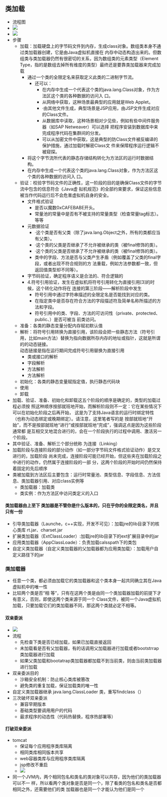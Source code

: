 ## 类加载
- 流程图
- ![](./pic/类加载.png)
- ![](./pic/类加载1.png)
- 步骤
  - 加载：加载硬盘上的字节码文件到内存，生成class对象。数组类本身不通过类加载器创建，它是由Java虚拟机直接在
    内存中动态构造出来的。但数组类与类加载器仍然有很密切的关系，因为数组类的元素类型（Element
    Type，指的是数组去掉所有维度的类型）最终还是要靠类加载器来完成加载
    - 通过一个类的全限定名来获取定义此类的二进制字节流。
      - 还可以：
        - 在内存中生成一个代表这个类的java.lang.Class对象，作为方法区这个类的各种数据的访问入
          口。
        - 从网络中获取，这种场景最典型的应用就是Web Applet。
        - ·由其他文件生成，典型场景是JSP应用，由JSP文件生成对应的Class文件。
        - 从数据库中读取，这种场景相对少见些，例如有些中间件服务器（如SAP Netweaver）可以选择
          把程序安装到数据库中来完成程序代码在集群间的分发。
        - 可以从加密文件中获取，这是典型的防Class文件被反编译的保护措施，通过加载时解密Class文
          件来保障程序运行逻辑不被窥探。
    - 将这个字节流所代表的静态存储结构转化为方法区的运行时数据结构。
    - 在内存中生成一个代表这个类的java.lang.Class对象，作为方法区这个类的各种数据的访问入
      口。
  - 验证：校验字节码文件的正确性，这一阶段的目的是确保Class文件的字节流中包含的信息符合《Java虚
    拟机规范》的全部约束要求，保证这些信息被当作代码运行后不会危害虚拟机自身的安全。
    - 文件格式验证
      - 是否以魔数0xCAFEBABE开头。
      - 常量池的常量中是否有不被支持的常量类型（检查常量tag标志）。等等
    - 元数据验证
      - ·这个类是否有父类（除了java.lang.Object之外，所有的类都应当有父类）。
      - ·这个类的父类是否继承了不允许被继承的类（被final修饰的类）。
      - ·这个类的父类是否继承了不允许被继承的类（被final修饰的类）。
      - 类中的字段、方法是否与父类产生矛盾（例如覆盖了父类的final字段，或者出现不符合规则的方
        法重载，例如方法参数都一致，但返回值类型却不同等）。
    - 字节码验证，确定程序语义是合法的、符合逻辑的
    - 4.符号引用验证，发生在虚拟机将符号引用转化为直接引用[3]的时候，这个转化动作将在
      连接的第三阶段——解析阶段中发生
      - 符号引用中通过字符串描述的全限定名是否能找到对应的类。
      - 在指定类中是否存在符合方法的字段描述符及简单名称所描述的方法和字段。
      - 符号引用中的类、字段、方法的可访问性（private、protected、public、<package>）是否可被当
        前类访问。
  - 准备：各类的静态变量分配内存赋初默认值
  - 解析：将符号引用转换为直接引用，该阶段会把一些静态方法（符号引用，比如main方法）替换为指向数据所存内存的地址或指针，这就是所谓的的动态链接。  
  动态链接是指在运行期间完成符号引用替换为直接引用
    - 类或接口的解析
    - 字段解析
    - 方法解析
    - 方法解析
  - 初始化：各类的静态变量赋指定值，执行静态代码块
  - 使用
  - 卸载
- 加载、验证、准备、初始化和卸载这五个阶段的顺序是确定的，类型的加载过程必须按
  照这种顺序按部就班地开始，而解析阶段则不一定：它在某些情况下可以在初始化阶段之后再开始，
  这是为了支持Java语言的运行时绑定特性（也称为动态绑定或晚期绑定）。请注意，这里笔者写的是
  按部就班地“开始”，而不是按部就班地“进行”或按部就班地“完成”，强调这点是因为这些阶段通常都
  是互相交叉地混合进行的，会在一个阶段执行的过程中调用、激活另一个阶段。
- 其中验证、准备、解析三个部分统称
  为连接（Linking）
- 加载阶段与连接阶段的部分动作（如一部分字节码文件格式验证动作）是交叉进行的，加载阶段
    尚未完成，连接阶段可能已经开始，但这些夹在加载阶段之中进行的动作，仍然属于连接阶段的一部
    分，这两个阶段的开始时间仍然保持着固定的先后顺序
- 类被加载到方法区后主要包含：运行时常量池、类型信息、字段信息、方法信息、类加载器引用、对应class实例等
  - 类加载器：加载类
  - 类实例：作为方法区中访问类定义的入口
#### 类加载器由上至下  类加器是不管你是什么版本的，只在乎你的全限定类名，并且只有一份
- 引导类加载器（Launche，c++实现，开发不可见）：加载jre的lib目录下的核心类库 rt.jar、charset.jar
- 扩展类加载器（ExtClassLoader）:加载jre的lib目录下的ext扩展目录中的jar
- 应用类加载器（AppClassLoade）：负责加载calsspath下的类包
- 自定义类加载器（自定义类加载器的父加载器都为应用类加载）：加载用户自定义路径下的jar
### 类加载器
- 任意一个类，都必须由加载它的类加载器和这个类本身一起共同确立其在Java虚拟机中的唯一性
- 比较两个类是否“相 等”，只有在这两个类是由同一个类加载器加载的前提下才有意义，否则，即使这两个类来源于同一个
  Class文件，被同一个Java虚拟机加载，只要加载它们的类加载器不同，那这两个类就必定不相等。
#### 双亲委派
- ![](./pic/双亲委派.png)
- 流程
  - 先检查下类是否已经加载，如果已加载直接返回
  - 未加载看是否有父加载器，有的话调用父加载器进行加载或者bootstrrap类加载器进行加载
  - 如果父类加载和bootatrap类加载器都加载不到当前类，则由当前类加载器进行加载
- 双亲委派目的
  - 沙箱安全机制：防止核心类库被篡改
  - 避免类的重复加载，保证加载类的唯一性
- 自定义类加载器继承 java.lang.ClassLoader 类，重写findclass（）
- 三次破坏双亲委派
  - 兼容早期版本
  - 基础类型要调用用户的代码
  - 最求程序的动态性（代码热替换，程序热部署等）
#### 打破双亲委派
- tomcat
  - 保证每个应用程序类库隔离
  - 相同类库相同版本共享
  - web容器类库与应用程序类库隔离
  - jsp修改不重启
  - ![](./pic/tomcat类加载器.png)
- 同一个JVM内，两个相同包名和类名的类对象可以共存，因为他们的类加载器可以不一
  样，所以看两个类对象是否是同一个，除了看类的包名和类名是否都相同之外，还需要他们的类
  加载器也是同一个才能认为他们是同一个